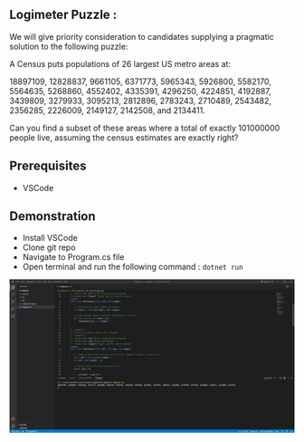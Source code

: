 ## Logimeter Puzzle : 

We will give priority consideration to candidates supplying a pragmatic solution to the following puzzle:
 
A Census puts populations of 26 largest US metro areas at:
 
18897109, 12828837, 9661105, 6371773, 5965343, 5926800, 5582170, 5564635, 5268860, 4552402, 4335391, 4296250, 4224851, 4192887, 3439809, 3279933, 3095213, 2812896, 2783243, 2710489, 2543482, 2356285, 2226009, 2149127, 2142508, and 2134411.
 
Can you find a subset of these areas where a total of exactly 101000000 people live, assuming the census estimates are exactly right?

## Prerequisites

- VSCode

## Demonstration

- Install VSCode
- Clone git repo
- Navigate to Program.cs file
- Open terminal and run the following command : `dotnet run`

![My Image](Logimeter/logimeter_puzzle.jpg)
